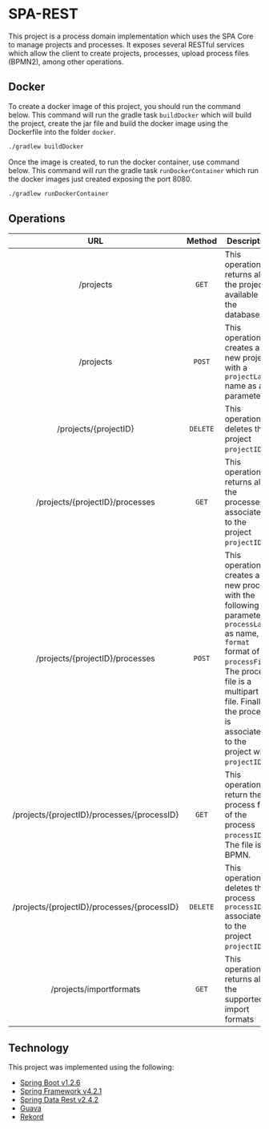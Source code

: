 # SPA-REST
This project is a process domain implementation which uses the SPA Core to manage projects and processes. It exposes several RESTful services which allow the client to create projects, processes, upload process files (BPMN2), among other operations.

## Docker
To create a docker image of this project, you should run the command below. This command will run the gradle task `buildDocker` which will build the project, create the jar file and build the docker image using the Dockerfile into the folder `docker`.

```Bash
./gradlew buildDocker
```

Once the image is created, to run the docker container, use command below. This command will run the gradle task `runDockerContainer` which run the docker images just created exposing the port 8080.

```Bash
./gradlew runDockerContainer
```

## Operations
|          URL                                |  Method  | Description                                                                                                                                                                                                                               |
|:-------------------------------------------:|:--------:|-------------------------------------------------------------------------------------------------------------------------------------------------------------------------------------------------------------------------------------------|
| /projects                                   | `GET`    | This operation returns all the projects available in the database.                                                                                                                                                                        |
| /projects                                   | `POST`   | This operation creates a new project with a `projectLabel` name as a parameter.                                                                                                                                                           |
| /projects/{projectID}                       | `DELETE` | This operation deletes the project `projectID`.                                                                                                                                                                                           |
| /projects/{projectID}/processes             | `GET`    | This operation returns all the processes associated to the project `projectID`.                                                                                                                                                           |
| /projects/{projectID}/processes             | `POST`   | This operation creates a new process with the following parameters: `processLabel` as name, `format` format of the `processFile`. The process file is a multipart file. Finally the process is associated to the project with `projectID`.|
| /projects/{projectID}/processes/{processID} | `GET`    | This operation return the process file of the process `processID`. The file is a BPMN.                                                                                                                                                    |
| /projects/{projectID}/processes/{processID} | `DELETE` | This operation deletes the process `processID` associated to the project `projectID`.                                                                                                                                                     |
| /projects/importformats                     | `GET`    | This operation returns all the supported import formats                                                                                                                                                                                   |
## Technology
This project was implemented using the following:

- [Spring Boot v1.2.6](http://projects.spring.io/spring-boot/)
- [Spring Framework v4.2.1](http://projects.spring.io/spring-framework/)
- [Spring Data Rest v2.4.2](http://projects.spring.io/spring-data-rest/)
- [Guava](https://github.com/google/guava)
- [Rekord](https://github.com/SamirTalwar/Rekord)

